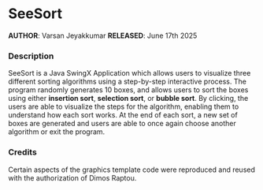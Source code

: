# SeeSort
**AUTHOR**: Varsan Jeyakkumar
**RELEASED**: June 17th 2025

### Description
SeeSort is a Java SwingX Application which allows users to visualize three different sorting algorithms  using a step-by-step interactive process. 
The program randomly generates 10 boxes, and allows users to sort the boxes using either **insertion sort**, **selection sort**, or **bubble sort**. By clicking, the users are able to visualize the steps for the algorithm, enabling them to understand how each sort works. At the end of each sort, a new set of boxes are generated and users are able to once again choose another algorithm or exit the program. 

### Credits
Certain aspects of the graphics template code were reproduced and reused with the authorization of Dimos Raptou. 
